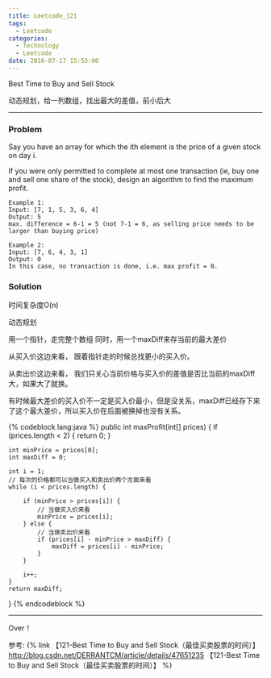 ```yaml
---
title: Leetcode_121
tags:
  - Leetcode
categories:
  - Technology
  - Leetcode
date: 2016-07-17 15:53:00
---
```

Best Time to Buy and Sell Stock

动态规划，给一列数组，找出最大的差值，前小后大
<!-- more -->

***

### Problem
Say you have an array for which the ith element is the price of a given stock on day i.

If you were only permitted to complete at most one transaction (ie, buy one and sell one share of the stock), design an algorithm to find the maximum profit.


    Example 1:
    Input: [7, 1, 5, 3, 6, 4]
    Output: 5
    max. difference = 6-1 = 5 (not 7-1 = 6, as selling price needs to be larger than buying price)

    Example 2:
    Input: [7, 6, 4, 3, 1]
    Output: 0
    In this case, no transaction is done, i.e. max profit = 0.

### Solution 
时间复杂度O(n)

动态规划

用一个指针，走完整个数组
同时，用一个maxDiff来存当前的最大差价

从买入价这边来看，
跟着指针走的时候总找更小的买入价。

从卖出价这边来看，
我们只关心当前价格与买入价的差值是否比当前的maxDiff大，如果大了就换。

有时候最大差价的买入价不一定是买入价最小，但是没关系，maxDiff已经存下来了这个最大差价，所以买入价在后面被换掉也没有关系。

{% codeblock lang:java  %}
public int maxProfit(int[] prices) {
    if (prices.length < 2) {
        return 0;
    }

    int minPrice = prices[0];
    int maxDiff = 0;

    int i = 1;
    // 每次的价格都可以当做买入和卖出价两个方面来看
    while (i < prices.length) {

        if (minPrice > prices[i]) {
            // 当做买入价来看
            minPrice = prices[i];
        } else {
            // 当做卖出价来看
            if (prices[i] - minPrice > maxDiff) {
                maxDiff = prices[i] - minPrice;
            }
        }

        i++;
    }
    return maxDiff;
}
{% endcodeblock %}

*** 

Over！

参考: {% link 【121-Best Time to Buy and Sell Stock（最佳买卖股票的时间）】 http://blog.csdn.net/DERRANTCM/article/details/47651235 【121-Best Time to Buy and Sell Stock（最佳买卖股票的时间）】 %}










































